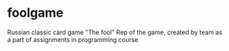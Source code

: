 # foolgame
Russian classic card game "The fool"
Rep of the game, created by team as a part of assignments in programming course
